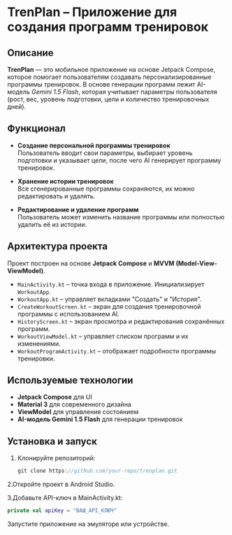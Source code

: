 # TrenPlan – Приложение для создания программ тренировок

## Описание
**TrenPlan** — это мобильное приложение на основе Jetpack Compose, которое помогает пользователям создавать персонализированные программы тренировок. В основе генерации программ лежит AI-модель *Gemini 1.5 Flash*, которая учитывает параметры пользователя (рост, вес, уровень подготовки, цели и количество тренировочных дней).

## Функционал
- **Создание персональной программы тренировок**  
  Пользователь вводит свои параметры, выбирает уровень подготовки и указывает цели, после чего AI генерирует программу тренировок.
  
- **Хранение истории тренировок**  
  Все сгенерированные программы сохраняются, их можно редактировать и удалять.

- **Редактирование и удаление программ**  
  Пользователь может изменить название программы или полностью удалить её из истории.

## Архитектура проекта
Проект построен на основе **Jetpack Compose** и **MVVM (Model-View-ViewModel)**.

- `MainActivity.kt` – точка входа в приложение. Инициализирует `WorkoutApp`.
- `WorkoutApp.kt` – управляет вкладками "Создать" и "История".
- `CreateWorkoutScreen.kt` – экран для создания тренировочной программы с использованием AI.
- `HistoryScreen.kt` – экран просмотра и редактирования сохранённых программ.
- `WorkoutViewModel.kt` – управляет списком программ и их изменениями.
- `WorkoutProgramActivity.kt` – отображает подробности программы тренировки.

## Используемые технологии
- **Jetpack Compose** для UI
- **Material 3** для современного дизайна
- **ViewModel** для управления состоянием
- **AI-модель Gemini 1.5 Flash** для генерации тренировок

## Установка и запуск
1. Клонируйте репозиторий:
   ```kotlin
   git clone https://github.com/your-repo/trenplan.git
   ```
2.Откройте проект в Android Studio.

3.Добавьте API-ключ в MainActivity.kt:
```kotlin
private val apiKey = "ВАШ_API_КЛЮЧ"
```
Запустите приложение на эмуляторе или устройстве.   
